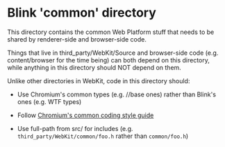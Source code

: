 # Blink 'common' directory

This directory contains the common Web Platform stuff that needs to be shared
by renderer-side and browser-side code.

Things that live in third_party/WebKit/Source and browser-side code
(e.g. content/browser for the time being) can both depend on this directory,
while anything in this directory should NOT depend on them.

Unlike other directories in WebKit, code in this directory should:

* Use Chromium's common types (e.g. //base ones) rather than Blink's ones
  (e.g. WTF types)

* Follow [Chromium's common coding style guide](https://chromium.googlesource.com/chromium/src/+/master/styleguide/c++/c++.md)

* Use full-path from src/ for includes (e.g. `third_party/WebKit/common/foo.h` rather than `common/foo.h`)
